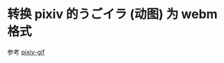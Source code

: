 # 转换 pixiv 的うごイラ (动图) 为 webm 格式
参考 [pixiv-gif](https://gist.github.com/HerringtonDarkholme/abe3c11852780c8a99a0)
